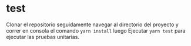 # test
Clonar el repositorio seguidamente navegar al directorio del proyecto y correr en consola el comando <code>yarn install</code> luego
Ejecutar <code>yarn test</code> para ejecutar las pruebas unitarias.
